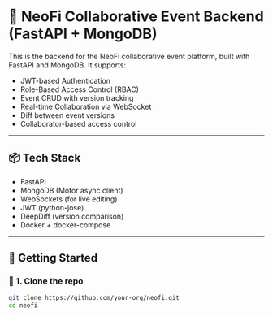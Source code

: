 # 🚀 NeoFi Collaborative Event Backend (FastAPI + MongoDB)

This is the backend for the NeoFi collaborative event platform, built with FastAPI and MongoDB. It supports:

- JWT-based Authentication
- Role-Based Access Control (RBAC)
- Event CRUD with version tracking
- Real-time Collaboration via WebSocket
- Diff between event versions
- Collaborator-based access control

---

## 📦 Tech Stack

- FastAPI
- MongoDB (Motor async client)
- WebSockets (for live editing)
- JWT (python-jose)
- DeepDiff (version comparison)
- Docker + docker-compose

---

## 🚀 Getting Started

### 🔧 1. Clone the repo

```bash
git clone https://github.com/your-org/neofi.git
cd neofi
